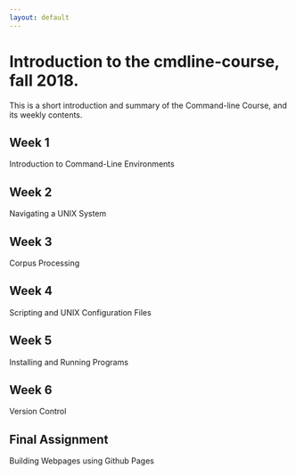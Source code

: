```yaml
---
layout: default
---
```


# Introduction to the cmdline-course, fall 2018.
This is a short introduction and summary of the Command-line Course,
and its weekly contents.

## Week 1
Introduction to Command-Line Environments  


## Week 2
Navigating a UNIX System


## Week 3
Corpus Processing


## Week 4
Scripting and UNIX Configuration Files


## Week 5
Installing and Running Programs


## Week 6
Version Control

## Final Assignment
Building Webpages using Github Pages


